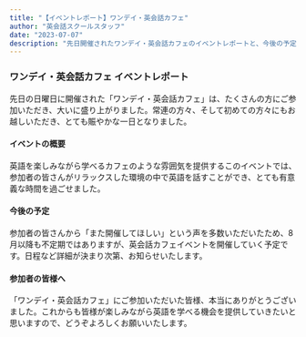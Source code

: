 ```yaml
---
title: "【イベントレポート】ワンデイ・英会話カフェ"
author: "英会話スクールスタッフ"
date: "2023-07-07"
description: "先日開催されたワンデイ・英会話カフェのイベントレポートと、今後の予定についてご紹介します。"
---
```


### ワンデイ・英会話カフェ イベントレポート

先日の日曜日に開催された「ワンデイ・英会話カフェ」は、たくさんの方にご参加いただき、大いに盛り上がりました。常連の方々、そして初めての方々にもお越しいただき、とても賑やかな一日となりました。

#### イベントの概要

英語を楽しみながら学べるカフェのような雰囲気を提供するこのイベントでは、参加者の皆さんがリラックスした環境の中で英語を話すことができ、とても有意義な時間を過ごせました。

#### 今後の予定

参加者の皆さんから「また開催してほしい」という声を多数いただいたため、8 月以降も不定期ではありますが、英会話カフェイベントを開催していく予定です。日程など詳細が決まり次第、お知らせいたします。

#### 参加者の皆様へ

「ワンデイ・英会話カフェ」にご参加いただいた皆様、本当にありがとうございました。これからも皆様が楽しみながら英語を学べる機会を提供していきたいと思いますので、どうぞよろしくお願いいたします。
